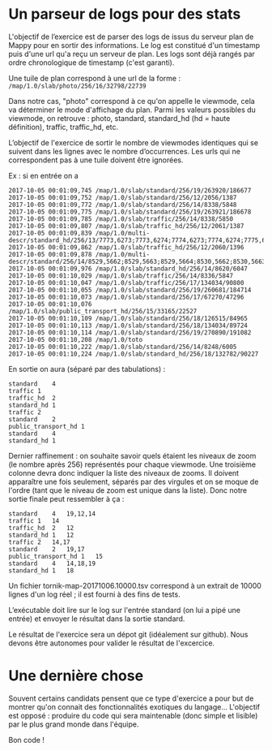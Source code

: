 # Un parseur de logs pour des stats

L'objectif de l’exercice est de parser des logs de issus du serveur plan de Mappy pour en sortir des informations.
Le log est constitué d'un timestamp puis d'une url qu'a reçu un serveur de plan.
Les logs sont déjà rangés par ordre chronologique de timestamp (c'est garanti).

Une tuile de plan correspond à une url de la forme :
``/map/1.0/slab/photo/256/16/32798/22739``

Dans notre cas, "photo" correspond à ce qu'on appelle le viewmode, cela va déterminer le mode d'affichage du plan. Parmi les valeurs possibles du viewmode, on retrouve : photo, standard, standard_hd (hd = haute définition), traffic, traffic_hd, etc.

L’objectif de l'exercice de sortir le nombre de viewmodes identiques qui se suivent dans les lignes avec le nombre d’occurrences. Les urls qui ne correspondent pas à une tuile doivent être ignorées.

Ex : si en entrée on a 

````
2017-10-05 00:01:09,745	/map/1.0/slab/standard/256/19/263920/186677
2017-10-05 00:01:09,752	/map/1.0/slab/standard/256/12/2056/1387
2017-10-05 00:01:09,772	/map/1.0/slab/standard/256/14/8338/5848
2017-10-05 00:01:09,775	/map/1.0/slab/standard/256/19/263921/186678
2017-10-05 00:01:09,785	/map/1.0/slab/traffic/256/14/8338/5850
2017-10-05 00:01:09,807	/map/1.0/slab/traffic_hd/256/12/2061/1387
2017-10-05 00:01:09,839	/map/1.0/multi-descr/standard_hd/256/13/7773,6273;7773,6274;7774,6273;7774,6274;7775,6273;7775,6274;7776,6273;7776,6274;7777,6273;7777,6274;7778,6273;7778,6274
2017-10-05 00:01:09,862	/map/1.0/slab/traffic_hd/256/12/2060/1396
2017-10-05 00:01:09,878	/map/1.0/multi-descr/standard/256/14/8529,5662;8529,5663;8529,5664;8530,5662;8530,5663;8530,5664;8531,5662;8531,5663;8531,5664;8532,5662;8532,5663;8532,5664;8533,5662;8533,5663;8533,5664
2017-10-05 00:01:09,976	/map/1.0/slab/standard_hd/256/14/8620/6047
2017-10-05 00:01:10,029	/map/1.0/slab/traffic/256/14/8336/5847
2017-10-05 00:01:10,047	/map/1.0/slab/traffic/256/17/134034/90800
2017-10-05 00:01:10,055	/map/1.0/slab/standard/256/19/260681/184714
2017-10-05 00:01:10,073	/map/1.0/slab/standard/256/17/67270/47296
2017-10-05 00:01:10,076	/map/1.0/slab/public_transport_hd/256/15/33165/22527
2017-10-05 00:01:10,109	/map/1.0/slab/standard/256/18/126515/84965
2017-10-05 00:01:10,113	/map/1.0/slab/standard/256/18/134034/89724
2017-10-05 00:01:10,114	/map/1.0/slab/standard/256/19/270890/191082
2017-10-05 00:01:10,208	/map/1.0/toto
2017-10-05 00:01:10,222	/map/1.0/slab/standard/256/14/8248/6005
2017-10-05 00:01:10,224	/map/1.0/slab/standard_hd/256/18/132782/90227
````


En sortie on aura (séparé par des tabulations) :
````
standard	4
traffic	1
traffic_hd	2
standard_hd	1
traffic	2
standard	2
public_transport_hd	1
standard	4
standard_hd	1
````

Dernier raffinement : on souhaite savoir quels étaient les niveaux de zoom (le nombre après 256) représentés pour chaque viewmode.
Une troisième colonne devra donc indiquer la liste des niveaux de zooms. Il doivent apparaître une fois seulement, séparés par des virgules et on se moque de l'ordre (tant que le niveau de zoom est unique dans la liste). Donc notre sortie finale peut ressembler à ça :

````
standard	4	19,12,14
traffic	1	14
traffic_hd	2	12 
standard_hd	1	12
traffic	2	14,17
standard	2	19,17
public_transport_hd	1	15
standard	4	14,18,19
standard_hd	1	18
````
Un fichier tornik-map-20171006.10000.tsv correspond à un extrait de 10000 lignes d'un log réel ; il est fourni à des fins de tests.

L’exécutable doit lire sur le log sur l'entrée standard (on lui a pipé une entrée) et envoyer le résultat dans la sortie standard.

Le résultat de l'exercice sera un dépot git (idéalement sur github). Nous devons être autonomes pour valider le résultat de l'excercice.

# Une dernière chose 
Souvent certains candidats pensent que ce type d'exercice a pour but de montrer qu'on connait des fonctionnalités exotiques du langage... L'objectif est opposé : produire du code qui sera maintenable (donc simple et lisible) par le plus grand monde dans l'équipe.

Bon code !
